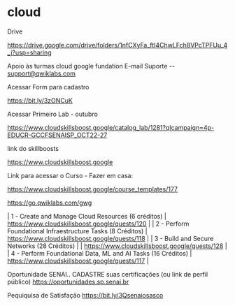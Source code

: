 # cloud

Drive    

https://drive.google.com/drive/folders/1nfCXyFa_ftI4ChwLFch8VPcTPFUu_4_j?usp=sharing

Apoio às turmas cloud google fundation
E-mail Suporte  --  support@qwiklabs.com

Acessar Form para cadastro

https://bit.ly/3zONCuK



Acessar Primeiro Lab - outubro


https://www.cloudskillsboost.google/catalog_lab/1281?qlcampaign=4p-EDUCR-GCCFSENAISP_OCT22-27


link do skillboosts

https://www.cloudskillsboost.google



Link para acessar o Curso - Fazer em casa:

https://www.cloudskillsboost.google/course_templates/177

https://go.qwiklabs.com/gwg



| 1 - Create and Manage Cloud Resources (6 créditos) | https://www.cloudskillsboost.google/quests/120 | 
| 2 - Perform Foundational Infraestructure Tasks (8 Créditos) | https://www.cloudskillsboost.google/quests/118 |
| 3 - Build and Secure Networks (28 Créditos) | |  https://www.cloudskillsboost.google/quests/128 |
| 4 -  Perform Foundational Data, ML and AI Tasks (16 Créditos) | https://www.cloudskillsboost.google/quests/117  |


Oportunidade SENAI.. CADASTRE suas certificações (ou link de perfil público)
 https://oportunidades.sp.senai.br
 
Pequiquisa de Satisfação
https://bit.ly/3Qsenaiosasco

